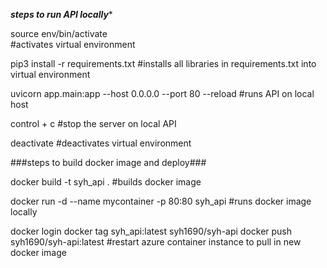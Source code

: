 *****steps to run API locally******

source env/bin/activate   
#activates virtual environment

pip3 install -r requirements.txt
#installs all libraries in requirements.txt into virtual environment

uvicorn app.main:app --host 0.0.0.0 --port 80 --reload
#runs API on local host

control + c
#stop the server on local API

deactivate
#deactivates virtual environment

###steps to build docker image and deploy###

docker build -t syh_api .
#builds docker image

docker run -d --name mycontainer -p 80:80 syh_api
#runs docker image locally

docker login
docker tag syh_api:latest syh1690/syh-api
docker push syh1690/syh-api:latest
#restart azure container instance to pull in new docker image
